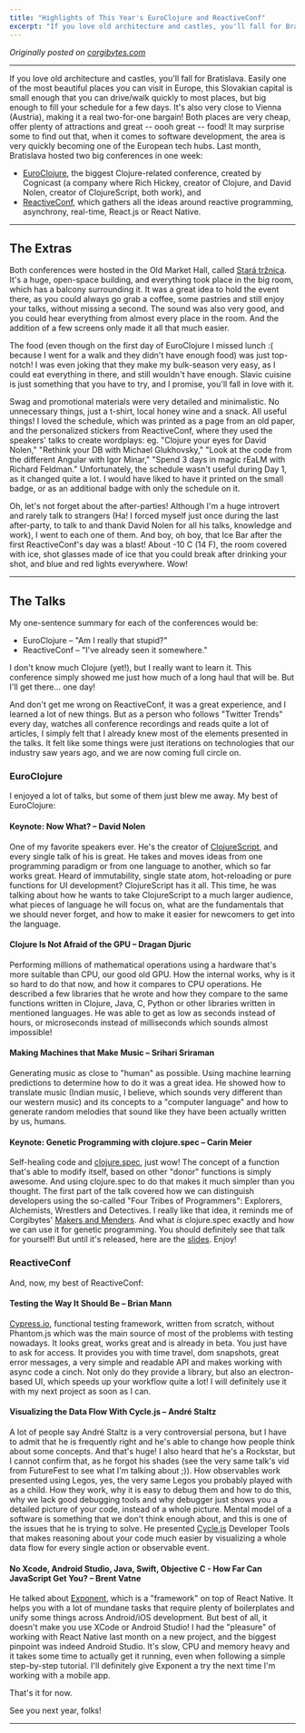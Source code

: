 ```yaml
---
title: "Highlights of This Year's EuroClojure and ReactiveConf"
excerpt: "If you love old architecture and castles, you'll fall for Bratislava. Easily one of the most beautiful places you can visit in Europe, this Slovakian capital is small enough that you can drive/walk quickly to most places, but big enough to fill your schedule for a few days. It may surprise some to find out that, when it comes to software development, the area is very quickly becoming one of the European tech hubs. Last month, Bratislava hosted two big conferences in one week."
---
```


_Originally posted on [corgibytes.com](http://corgibytes.com/blog/2016/11/08/bratislava-conferences/)_

---

If you love old architecture and castles, you'll fall for Bratislava. Easily one of the most beautiful places you can visit in Europe, this Slovakian capital is small enough that you can drive/walk quickly to most places, but big enough to fill your schedule for a few days. It's also very close to Vienna (Austria), making it a real two-for-one bargain! Both places are very cheap, offer plenty of attractions and great -- oooh great -- food! It may surprise some to find out that, when it comes to software development, the area is very quickly becoming one of the European tech hubs. Last month, Bratislava hosted two big conferences in one week:

- [EuroClojure](http://euroclojure.org/), the biggest Clojure-related conference, created by Cognicast (a company where Rich Hickey, creator of Clojure, and David Nolen, creator of ClojureScript, both work), and
- [ReactiveConf](https://reactiveconf.com), which gathers all the ideas around reactive programming, asynchrony, real-time, React.js or React Native.

---

## The Extras

Both conferences were hosted in the Old Market Hall, called [Stará tržnica](http://staratrznica.sk/). It's a huge, open-space building, and everything took place in the big room, which has a balcony surrounding it. It was a great idea to hold the event there, as you could always go grab a coffee, some pastries and still enjoy your talks, without missing a second. The sound was also very good, and you could hear everything from almost every place in the room. And the addition of a few screens only made it all that much easier.

The food (even though on the first day of EuroClojure I missed lunch :( because I went for a walk and they didn't have enough food) was just top-notch! I was even joking that they make my bulk-season very easy, as I could eat everything in there, and still wouldn't have enough. Slavic cuisine is just something that you have to try, and I promise, you'll fall in love with it.

Swag and promotional materials were very detailed and minimalistic. No unnecessary things, just a t-shirt, local honey wine and a snack. All useful things! I loved the schedule, which was printed as a page from an old paper, and the personalized stickers from ReactiveConf, where they used the speakers' talks to create wordplays: eg. "Clojure your eyes for David Nolen," "Rethink your DB with Michael Glukhovsky," "Look at the code from the different Angular with Igor Minar," "Spend 3 days in magic rEaLM with Richard Feldman." Unfortunately, the schedule wasn't useful during Day 1, as it changed quite a lot. I would have liked to have it printed on the small badge, or as an additional badge with only the schedule on it.

Oh, let's not forget about the after-parties! Although I'm a huge introvert and rarely talk to strangers (Ha! I forced myself just once during the last after-party, to talk to and thank David Nolen for all his talks, knowledge and work), I went to each one of them. And boy, oh boy, that Ice Bar after the first ReactiveConf's day was a blast! About -10 C (14 F), the room covered with ice, shot glasses made of ice that you could break after drinking your shot, and blue and red lights everywhere. Wow!

---

## The Talks

My one-sentence summary for each of the conferences would be:

- EuroClojure – "Am I really that stupid?"
- ReactiveConf – "I've already seen it somewhere."

I don't know much Clojure (yet!), but I really want to learn it. This conference simply showed me just how much of a long haul that will be. But I'll get there… one day!

And don't get me wrong on ReactiveConf, it was a great experience, and I learned a lot of new things. But as a person who follows "Twitter Trends" every day, watches all conference recordings and reads quite a lot of articles, I simply felt that I already knew most of the elements presented in the talks. It felt like some things were just iterations on technologies that our industry saw years ago, and we are now coming full circle on.

### EuroClojure

I enjoyed a lot of talks, but some of them just blew me away. My best of EuroClojure:

#### Keynote: Now What? – David Nolen

One of my favorite speakers ever. He's the creator of [ClojureScript](https://github.com/clojure/clojurescript), and every single talk of his is great. He takes and moves ideas from one programming paradigm or from one language to another, which so far works great. Heard of immutability, single state atom, hot-reloading or pure functions for UI development? ClojureScript has it all. This time, he was talking about how he wants to take ClojureScript to a much larger audience, what pieces of language he will focus on, what are the fundamentals that we should never forget, and how to make it easier for newcomers to get into the language.

#### Clojure Is Not Afraid of the GPU – Dragan Djuric

Performing millions of mathematical operations using a hardware that's more suitable than CPU, our good old GPU. How the internal works, why is it so hard to do that now, and how it compares to CPU operations. He described a few libraries that he wrote and how they compare to the same functions written in Clojure, Java, C, Python or other libraries written in mentioned languages. He was able to get as low as seconds instead of hours, or microseconds instead of milliseconds which sounds almost impossible!

#### Making Machines that Make Music – Srihari Sriraman

Generating music as close to "human" as possible. Using machine learning predictions to determine how to do it was a great idea. He showed how to translate music (Indian music, I believe, which sounds very different than our western music) and its concepts to a "computer language" and how to generate random melodies that sound like they have been actually written by us, humans.

#### Keynote: Genetic Programming with clojure.spec – Carin Meier

Self-healing code and [clojure.spec](http://clojure.org/about/spec), just wow! The concept of a function that's able to modify itself, based on other "donor" functions is simply awesome. And using clojure.spec to do that makes it much simpler than you thought. The first part of the talk covered how we can distinguish developers using the so-called "Four Tribes of Programmers": Explorers, Alchemists, Wrestlers and Detectives. I really like that idea, it reminds me of Corgibytes' [Makers and Menders](http://corgibytes.com/blog/makers/menders/software/2015/08/14/makers-vs-menders/). And what _is_ clojure.spec exactly and how we can use it for genetic programming. You should definitely see that talk for yourself! But until it's released, here are the [slides](http://www.slideshare.net/gigasquidcm/genetic-programming-with-clojurespec-and-beyond). Enjoy!

### ReactiveConf

And, now, my best of ReactiveConf:

#### Testing the Way It Should Be – Brian Mann

[Cypress.io](https://www.cypress.io/), functional testing framework, written from scratch, without Phantom.js which was the main source of most of the problems with testing nowadays. It looks great, works great and is already in beta. You just have to ask for access. It provides you with time travel, dom snapshots, great error messages, a very simple and readable API and makes working with async code a cinch. Not only do they provide a library, but also an electron-based UI, which speeds up your workflow quite a lot! I will definitely use it with my next project as soon as I can.

#### Visualizing the Data Flow With Cycle.js – André Staltz

A lot of people say André Staltz is a very controversial persona, but I have to admit that he is frequently right and he's able to change how people think about some concepts. And that's huge! I also heard that he's a Rockstar, but I cannot confirm that, as he forgot his shades (see the very same talk's vid from FutureFest to see what I'm talking about ;)). How observables work presented using Legos, yes, the very same Legos you probably played with as a child. How they work, why it is easy to debug them and how to do this, why we lack good debugging tools and why debugger just shows you a detailed picture of your code, instead of a whole picture. Mental model of a software is something that we don't think enough about, and this is one of the issues that he is trying to solve. He presented [Cycle.js](https://cycle.js.org/) Developer Tools that makes reasoning about your code much easier by visualizing a whole data flow for every single action or observable event.

#### No Xcode, Android Studio, Java, Swift, Objective C - How Far Can JavaScript Get You? – Brent Vatne

He talked about [Exponent](https://getexponent.com/), which is a "framework" on top of React Native. It helps you with a lot of mundane tasks that require plenty of boilerplates and unify some things across Android/iOS development. But best of all, it doesn't make you use XCode or Android Studio! I had the "pleasure" of working with React Native last month on a new project, and the biggest pinpoint was indeed Android Studio. It's slow, CPU and memory heavy and it takes some time to actually get it running, even when following a simple step-by-step tutorial. I'll definitely give Exponent a try the next time I'm working with a mobile app.

That's it for now.

See you next year, folks!

---
